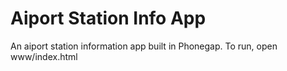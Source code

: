 # Aiport Station Info App 

An aiport station information app built in Phonegap. To run, open www/index.html
